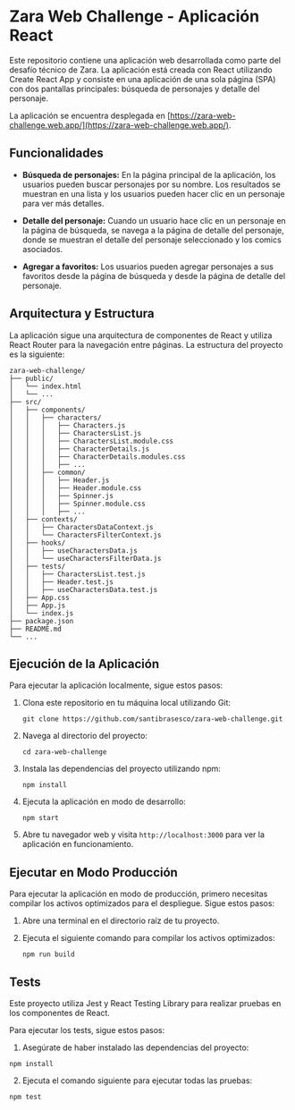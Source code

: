 # Zara Web Challenge - Aplicación React

Este repositorio contiene una aplicación web desarrollada como parte del desafío técnico de Zara. La aplicación está creada con React utilizando Create React App y consiste en una aplicación de una sola página (SPA) con dos pantallas principales: búsqueda de personajes y detalle del personaje.

La aplicación se encuentra desplegada en [https://zara-web-challenge.web.app/](https://zara-web-challenge.web.app/).

## Funcionalidades

- **Búsqueda de personajes:** En la página principal de la aplicación, los usuarios pueden buscar personajes por su nombre. Los resultados se muestran en una lista y los usuarios pueden hacer clic en un personaje para ver más detalles.

- **Detalle del personaje:** Cuando un usuario hace clic en un personaje en la página de búsqueda, se navega a la página de detalle del personaje, donde se muestran el detalle del personaje seleccionado y los comics asociados.

- **Agregar a favoritos:** Los usuarios pueden agregar personajes a sus favoritos desde la página de búsqueda y desde la página de detalle del personaje. 

## Arquitectura y Estructura
La aplicación sigue una arquitectura de componentes de React y utiliza React Router para la navegación entre páginas. La estructura del proyecto es la siguiente:
```
zara-web-challenge/
├── public/
│   └── index.html
│   └── ...
├── src/
│   ├── components/
│   │   ├── characters/
│   │   │   ├── Characters.js
│   │   │   ├── CharactersList.js
│   │   │   ├── CharactersList.module.css
│   │   │   ├── CharacterDetails.js
│   │   │   ├── CharacterDetails.modules.css
│   │   │   ├── ...
│   │   ├── common/
│   │   │   ├── Header.js
│   │   │   ├── Header.module.css
│   │   │   ├── Spinner.js
│   │   │   ├── Spinner.module.css
│   │   │   ├── ...
│   ├── contexts/
│   │   ├── CharactersDataContext.js
│   │   └── CharactersFilterContext.js
│   ├── hooks/
│   │   ├── useCharactersData.js
│   │   └── useCharactersFilterData.js
│   ├── tests/
│   │   ├── CharactersList.test.js
│   │   ├── Header.test.js
│   │   ├── useCharactersData.test.js
│   ├── App.css
│   ├── App.js
│   └── index.js
├── package.json
├── README.md
└── ...
```

## Ejecución de la Aplicación

Para ejecutar la aplicación localmente, sigue estos pasos:

1. Clona este repositorio en tu máquina local utilizando Git:

   ```git clone https://github.com/santibrasesco/zara-web-challenge.git```


3. Navega al directorio del proyecto:

   ```cd zara-web-challenge```


4. Instala las dependencias del proyecto utilizando npm:

   ```npm install```


5. Ejecuta la aplicación en modo de desarrollo:

   ```npm start```

6. Abre tu navegador web y visita `http://localhost:3000` para ver la aplicación en funcionamiento.


## Ejecutar en Modo Producción

Para ejecutar la aplicación en modo de producción, primero necesitas compilar los activos optimizados para el despliegue. Sigue estos pasos:

1. Abre una terminal en el directorio raíz de tu proyecto.

2. Ejecuta el siguiente comando para compilar los activos optimizados:
   
   ```npm run build```

## Tests

Este proyecto utiliza Jest y React Testing Library para realizar pruebas en los componentes de React.

Para ejecutar los tests, sigue estos pasos:

1. Asegúrate de haber instalado las dependencias del proyecto:

```npm install```


2. Ejecuta el comando siguiente para ejecutar todas las pruebas:

```npm test```

